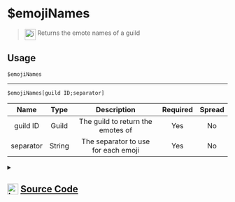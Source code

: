# $emojiNames
> <img align="top" src="https://upload.wikimedia.org/wikipedia/commons/thumb/e/e4/Infobox_info_icon.svg/160px-Infobox_info_icon.svg.png?20150409153300" alt="image" width="25" height="auto"> Returns the emote names of a guild
## Usage
```
$emojiNames
```
---
```
$emojiNames[guild ID;separator]
```
| Name | Type | Description | Required | Spread
| :---: | :---: | :---: | :---: | :---: |
guild ID | Guild | The guild to return the emotes of | Yes | No
separator | String | The separator to use for each emoji | Yes | No
<details>
<summary>
    
## <img align="top" src="https://cdn4.iconfinder.com/data/icons/iconsimple-logotypes/512/github-512.png" alt="image" width="25" height="auto">  [Source Code](https://github.com/tryforge/ForgeScript-V2/blob/main/src/native/emojiNames.ts)
    
</summary>
    
```ts
import { ArgType, NativeFunction, Return } from "../structures"

export default new NativeFunction({
    name: "$emojiNames",
    version: "1.0.0",
    description: "Returns the emote names of a guild",
    brackets: false,
    args: [
        {
            name: "guild ID",
            description: "The guild to return the emotes of",
            rest: false,
            type: ArgType.Guild,
            required: true,
        },
        {
            name: "separator",
            description: "The separator to use for each emoji",
            rest: false,
            required: true,
            type: ArgType.String,
        },
    ],
    unwrap: true,
    execute(ctx, [guild, sep]) {
        return Return.success((guild ?? ctx.guild)?.emojis.cache.map((x) => x.toString()).join(sep || ", "))
    },
})

```
    
</details>